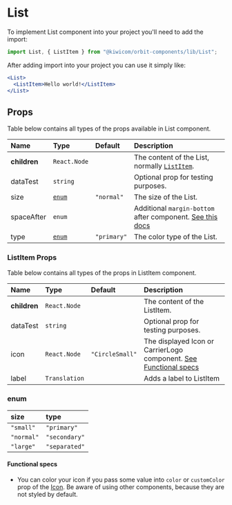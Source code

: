 # List

To implement List component into your project you'll need to add the import:

```jsx
import List, { ListItem } from "@kiwicom/orbit-components/lib/List";
```

After adding import into your project you can use it simply like:

```jsx
<List>
  <ListItem>Hello world!</ListItem>
</List>
```

## Props

Table below contains all types of the props available in List component.

| Name         | Type            | Default     | Description                                                                                                                                     |
| :----------- | :-------------- | :---------- | :---------------------------------------------------------------------------------------------------------------------------------------------- |
| **children** | `React.Node`    |             | The content of the List, normally [`ListItem`](#listitem-props).                                                                                |
| dataTest     | `string`        |             | Optional prop for testing purposes.                                                                                                             |
| size         | [`enum`](#enum) | `"normal"`  | The size of the List.                                                                                                                           |
| spaceAfter   | `enum`          |             | Additional `margin-bottom` after component. [See this docs](https://github.com/kiwicom/orbit-components/tree/master/src/common/getSpacingToken) |
| type         | [`enum`](#enum) | `"primary"` | The color type of the List.                                                                                                                     |

### ListItem Props

Table below contains all types of the props in ListItem component.

| Name         | Type          | Default         | Description                                                                            |
| :----------- | :------------ | :-------------- | :------------------------------------------------------------------------------------- |
| **children** | `React.Node`  |                 | The content of the ListItem.                                                           |
| dataTest     | `string`      |                 | Optional prop for testing purposes.                                                    |
| icon         | `React.Node`  | `"CircleSmall"` | The displayed Icon or CarrierLogo component. [See Functional specs](#functional-specs) |
| label        | `Translation` |                 | Adds a label to ListItem                                                               |

### enum

| size       | type          |
| :--------- | :------------ |
| `"small"`  | `"primary"`   |
| `"normal"` | `"secondary"` |
| `"large"`  | `"separated"` |

#### Functional specs

- You can color your icon if you pass some value into `color` or `customColor` prop of the [Icon](./Icon). Be aware of using other components, because they are not styled by default.
